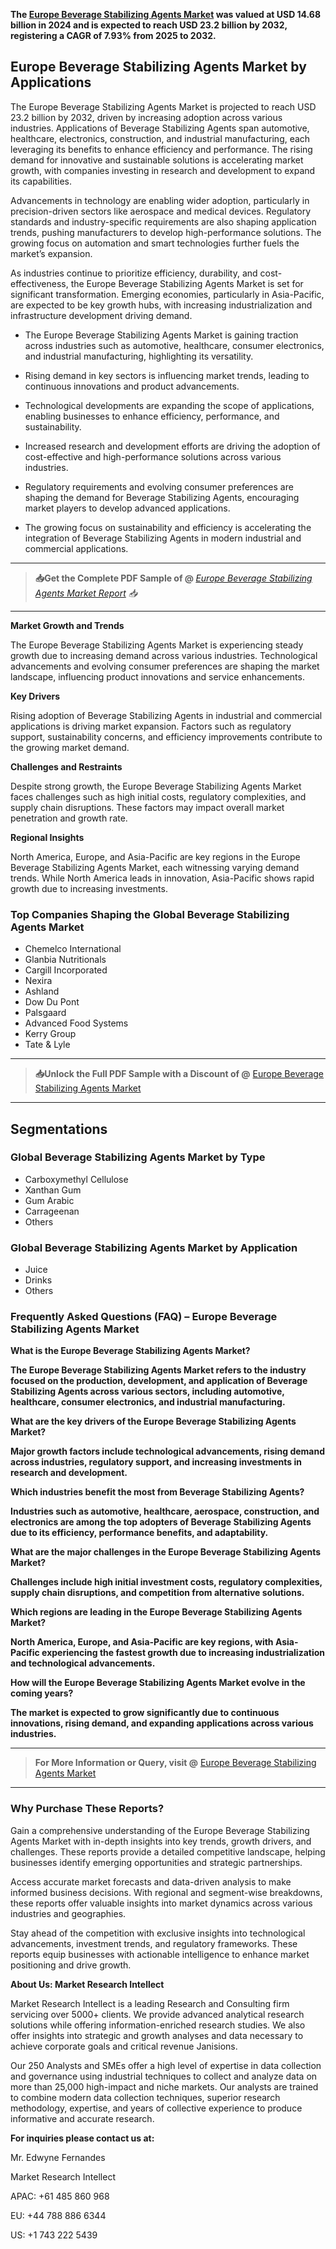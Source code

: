 <p><strong>The <a href="https://www.marketresearchintellect.com/download-sample/?rid=1003786&amp;utm_source=Pulse-April-Europe&amp;utm_medium=852">Europe Beverage Stabilizing Agents Market</a> was valued at USD 14.68 billion in 2024 and is expected to reach USD 23.2 billion by 2032, registering a CAGR of 7.93% from 2025 to 2032.</strong></p><h2>Europe Beverage Stabilizing Agents Market by Applications&nbsp;</h2><p><p>The Europe Beverage Stabilizing Agents Market is projected to reach USD 23.2 billion by 2032, driven by increasing adoption across various industries. Applications of Beverage Stabilizing Agents span automotive, healthcare, electronics, construction, and industrial manufacturing, each leveraging its benefits to enhance efficiency and performance. The rising demand for innovative and sustainable solutions is accelerating market growth, with companies investing in research and development to expand its capabilities.</p><p>Advancements in technology are enabling wider adoption, particularly in precision-driven sectors like aerospace and medical devices. Regulatory standards and industry-specific requirements are also shaping application trends, pushing manufacturers to develop high-performance solutions. The growing focus on automation and smart technologies further fuels the market&rsquo;s expansion.</p><p>As industries continue to prioritize efficiency, durability, and cost-effectiveness, the Europe Beverage Stabilizing Agents Market is set for significant transformation. Emerging economies, particularly in Asia-Pacific, are expected to be key growth hubs, with increasing industrialization and infrastructure development driving demand.</p></p><ul><li><p>The Europe Beverage Stabilizing Agents Market is gaining traction across industries such as automotive, healthcare, consumer electronics, and industrial manufacturing, highlighting its versatility.</p></li><li><p>Rising demand in key sectors is influencing market trends, leading to continuous innovations and product advancements.</p></li><li><p>Technological developments are expanding the scope of applications, enabling businesses to enhance efficiency, performance, and sustainability.</p></li><li><p>Increased research and development efforts are driving the adoption of cost-effective and high-performance solutions across various industries.</p></li><li><p>Regulatory requirements and evolving consumer preferences are shaping the demand for Beverage Stabilizing Agents, encouraging market players to develop advanced applications.</p></li><li><p>The growing focus on sustainability and efficiency is accelerating the integration of Beverage Stabilizing Agents in modern industrial and commercial applications.</p></li></ul><hr /><blockquote><p><strong><span class="font-[700]">📥Get the Complete PDF Sample of @ </span></strong><em><span class="font-[700]"><a href="https://www.marketresearchintellect.com/download-sample/?rid=1003786&amp;utm_source=Pulse-April-Europe&amp;utm_medium=852" target="_blank" data-tracking-control-name="article-ssr-frontend-pulse_little-text-block" data-tracking-will-navigate="" data-test-link="">Europe Beverage Stabilizing Agents Market Report</a>&nbsp;📥</span></em></p></blockquote><hr /><p class="" data-start="77" data-end="360"><strong data-start="77" data-end="105">Market Growth and Trends</strong></p><p class="" data-start="77" data-end="360">The Europe Beverage Stabilizing Agents Market is experiencing steady growth due to increasing demand across various industries. Technological advancements and evolving consumer preferences are shaping the market landscape, influencing product innovations and service enhancements.</p><p class="" data-start="362" data-end="606"><strong data-start="362" data-end="377">Key Drivers</strong></p><p class="" data-start="362" data-end="606">Rising adoption of Beverage Stabilizing Agents in industrial and commercial applications is driving market expansion. Factors such as regulatory support, sustainability concerns, and efficiency improvements contribute to the growing market demand.</p><p class="" data-start="608" data-end="849"><strong data-start="608" data-end="637">Challenges and Restraints</strong></p><p class="" data-start="608" data-end="849">Despite strong growth, the Europe Beverage Stabilizing Agents Market faces challenges such as high initial costs, regulatory complexities, and supply chain disruptions. These factors may impact overall market penetration and growth rate.</p><p class="" data-start="851" data-end="1095"><strong data-start="851" data-end="872">Regional Insights</strong></p><p class="" data-start="851" data-end="1095">North America, Europe, and Asia-Pacific are key regions in the Europe Beverage Stabilizing Agents Market, each witnessing varying demand trends. While North America leads in innovation, Asia-Pacific shows rapid growth due to increasing investments.</p><p><h3>Top Companies Shaping the Global Beverage Stabilizing Agents Market </h3><ul><li>Chemelco International</li><li>Glanbia Nutritionals</li><li>Cargill Incorporated</li><li>Nexira</li><li>Ashland</li><li>Dow Du Pont</li><li>Palsgaard</li><li>Advanced Food Systems</li><li>Kerry Group</li><li>Tate & Lyle</li></ul></p><hr /><blockquote><p><strong>📥Unlock the Full PDF Sample with a Discount of @</strong> <a href="https://www.marketresearchintellect.com/ask-for-discount/?rid=1003786&amp;utm_source=Pulse-April-Europe&amp;utm_medium=852">Europe Beverage Stabilizing Agents Market</a></p></blockquote><hr /><p><h2>Segmentations</h2><h3>Global Beverage Stabilizing Agents Market by Type</h3><ul><li>Carboxymethyl Cellulose</li><li>Xanthan Gum</li><li>Gum Arabic</li><li>Carrageenan</li><li>Others</li></ul><h3>Global Beverage Stabilizing Agents Market by Application</h3><ul><li>Juice</li><li>Drinks</li><li>Others</li></ul></p><h3><strong>Frequently Asked Questions (FAQ) &ndash; Europe Beverage Stabilizing Agents Market</strong></h3><p><strong>What is the Europe Beverage Stabilizing Agents Market?</strong></p><p><strong>The Europe Beverage Stabilizing Agents Market refers to the industry focused on the production, development, and application of Beverage Stabilizing Agents across various sectors, including automotive, healthcare, consumer electronics, and industrial manufacturing.</strong></p><p><strong>What are the key drivers of the Europe Beverage Stabilizing Agents Market?</strong></p><p><strong>Major growth factors include technological advancements, rising demand across industries, regulatory support, and increasing investments in research and development.</strong></p><p><strong>Which industries benefit the most from Beverage Stabilizing Agents?</strong></p><p><strong>Industries such as automotive, healthcare, aerospace, construction, and electronics are among the top adopters of Beverage Stabilizing Agents due to its efficiency, performance benefits, and adaptability.</strong></p><p><strong>What are the major challenges in the Europe Beverage Stabilizing Agents Market?</strong></p><p><strong>Challenges include high initial investment costs, regulatory complexities, supply chain disruptions, and competition from alternative solutions.</strong></p><p><strong>Which regions are leading in the Europe Beverage Stabilizing Agents Market?</strong></p><p><strong>North America, Europe, and Asia-Pacific are key regions, with Asia-Pacific experiencing the fastest growth due to increasing industrialization and technological advancements.</strong></p><p><strong>How will the Europe Beverage Stabilizing Agents Market evolve in the coming years?</strong></p><p><strong>The market is expected to grow significantly due to continuous innovations, rising demand, and expanding applications across various industries.</strong></p><hr /><blockquote><p><span class="font-[700]"><strong>For More Information or Query, visit&nbsp;@</strong>&nbsp;</span><span class="font-[700]"><a href="https://www.marketresearchintellect.com/product/global-beverage-stabilizing-agents-market/?utm_source=Linkedin&utm_medium=852" target="_blank" data-tracking-control-name="article-ssr-frontend-pulse_little-text-block" data-tracking-will-navigate="" data-test-link="">Europe Beverage Stabilizing Agents Market</a></span></p></blockquote><hr /><h3><strong data-start="0" data-end="31">Why Purchase These Reports?</strong></h3><p class="" data-start="35" data-end="297">Gain a comprehensive understanding of the Europe Beverage Stabilizing Agents Market with in-depth insights into key trends, growth drivers, and challenges. These reports provide a detailed competitive landscape, helping businesses identify emerging opportunities and strategic partnerships.</p><p class="" data-start="299" data-end="540">Access accurate market forecasts and data-driven analysis to make informed business decisions. With regional and segment-wise breakdowns, these reports offer valuable insights into market dynamics across various industries and geographies.</p><p class="" data-start="542" data-end="784">Stay ahead of the competition with exclusive insights into technological advancements, investment trends, and regulatory frameworks. These reports equip businesses with actionable intelligence to enhance market positioning and drive growth.</p><p><strong><span class="font-[700]">About Us: Market Research Intellect</span></strong></p><p><span class="">Market Research Intellect is a leading Research and Consulting firm servicing over 5000+ clients. We provide advanced analytical research solutions while offering information-enriched research studies.&nbsp;</span>We also offer insights into strategic and growth analyses and data necessary to achieve corporate goals and critical revenue Janisions.</p><p><span class="">Our 250 Analysts and SMEs offer a high level of expertise in data collection and governance using industrial techniques to collect and analyze data on more than 25,000 high-impact and niche markets. Our analysts are trained to combine modern data collection techniques, superior research methodology, expertise, and years of collective experience to produce informative and accurate research.</span></p><p><strong>For inquiries please contact us at:</strong></p><p>Mr. Edwyne Fernandes</p><p>Market Research Intellect</p><p>APAC: +61 485 860 968</p><p>EU: +44 788 886 6344</p><p>US: +1 743 222 5439</p>